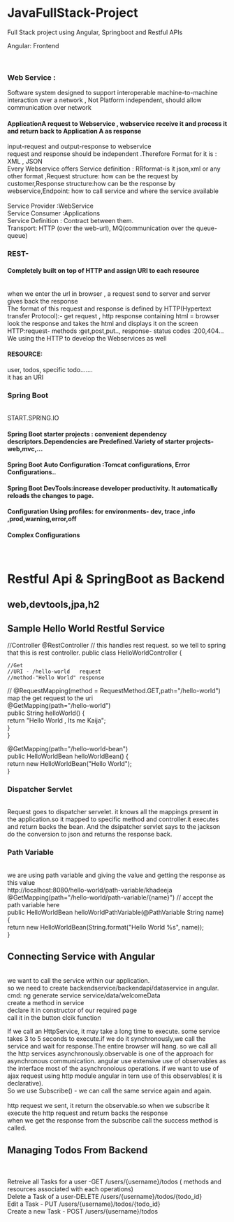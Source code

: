 # JavaFullStack-Project
Full Stack project using Angular, Springboot and Restful APIs

<p>Angular: Frontend</p><br>
<p><h3>Web Service : </h3>Software system designed to support interoperable machine-to-machine interaction over a network , Not Platform independent, should allow communication over network</p>

<h4>ApplicationA request to Webservice , webservice receive it and process it and return back to Application A as response <br></h4>
input-request and output-response to webservice<br>
request and response should be independent .Therefore Format for it is : XML , JSON <br>
Every Webservice offers Service definition : RRformat-is it json,xml or any other format ,Request structure: how can be the request by customer,Response structure:how can be the response by webservice,Endpoint: how to call service and where the service available<br><br>
Service Provider :WebService<br>
Service Consumer :Applications<br>
Service Definition : Contract between them.<br>
Transport: HTTP (over the web-url), MQ(communication over the queue-queue)<br>

<h3>REST- </h3><h4>Completely built on top of HTTP and assign URI to each resource</h4><br>
when we enter the url in browser , a request send to server and server gives back the response <br>
The format of this request and response is defined by HTTP(Hypertext transfer Protocol):- get request , http response containing html = browser look the response and takes the html and displays it on the screen<br>
HTTP:request- methods :get,post,put.., response- status codes :200,404...<br>
We using the HTTP to develop the Webservices as well<br>
<h4>RESOURCE: </h4>user, todos, specific todo.......<br>
it has an URI<br>

<h3>Spring Boot</h3><br>
START.SPRING.IO<BR>

<h4>Spring Boot starter projects : convenient dependency descriptors.Dependencies are Predefined.Variety of starter projects-web,mvc,...</h4>
<h4>Spring Boot Auto Configuration :Tomcat configurations, Error Configurations..</h4>
<h4>Spring Boot DevTools:increase developer productivity. It automatically reloads the changes to page.</h4>
<h4>Configuration Using profiles: for environments- dev, trace ,info ,prod,warning,error,off</h4>
<h4>Complex Configurations</h4><br>

<h1>Restful Api & SpringBoot as Backend</h1>
<h2>web,devtools,jpa,h2</h2>
<h2>Sample Hello World Restful Service</h2>
//Controller
@RestController // this handles rest request. so we tell to spring that this is rest controller.
public class HelloWorldController {

	//Get
	//URI - /hello-world   request
	//method-"Hello World" response
	
//	@RequestMapping(method = RequestMethod.GET,path="/hello-world")   map the get request to the uri <br>
	@GetMapping(path="/hello-world")<br>
	public String helloWorld() {<br>
		return "Hello World , Its me Kaija";<br>
	}	
}<br>

@GetMapping(path="/hello-world-bean")<br>
	public HelloWorldBean helloWorldBean() {<br>
		return new HelloWorldBean("Hello World");<br>
	}

<h3>Dispatcher Servlet</h3><br>
Request goes to dispatcher servelet. it knows all the mappings present in the application.so it mapped to specific method and controller.it executes and return backs the bean. And the dsipatcher servlet says to the jackson do the conversion to json and returns the response back.<br>

<h3>Path Variable</h3><br>
we are using path variable and giving the value and getting the response as this value<br>
http://localhost:8080/hello-world/path-variable/khadeeja<br>
@GetMapping(path="/hello-world/path-variable/{name}") // accept the path variable here <br>
	public HelloWorldBean helloWorldPathVariable(@PathVariable String name) {<br>
		return new HelloWorldBean(String.format("Hello World %s", name));<br>
	}
 
<h2>Connecting Service with Angular</h2><br>
we want to call the service within our application.<br>
so we need to create backendservice/backendapi/dataservice in angular.<br>
cmd: ng generate service service/data/welcomeData<br>
create a method in service<br>
declare it in constructor of our required page<br>
call it in the button clcik function <br>

If we call an HttpService, it may take a long time to execute. some service takes 3 to 5 seconds to execute.if we do it synchronously,we call the service and wait for response.The entire browser will hang. so we call all the http services asynchronously.observable is one of the approach for asynchronous communication. angular use extensive use of observables as the interface most of the asynchronolous operations. if we want to use of ajax request using http module angular in tern use of this observables( it is declarative).<br>
So we use Subscribe() - we can call the same service again and again.<br><br>
http request we sent, it return the observable.so when we subscribe it execute the http  request and return backs the response<br>
when we get the response from the subscribe call the success method is called.<br>

<h2>Managing Todos From Backend</h2><br><br>
Retreive all Tasks for a user -GET   /users/{username}/todos   ( methods and resources associated with each operations) <br>
Delete a Task of a user-DELETE  /users/{username}/todos/{todo_id} <br>
Edit a Task - PUT   /users/{username}/todos/{todo_id} <br>
Create a new Task - POST  /users/{username}/todos<br>
















